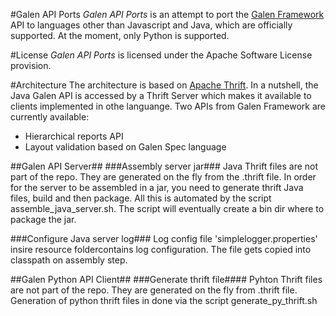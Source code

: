#Galen API Ports
_Galen API Ports_ is an attempt to port the [Galen Framework](http://galenframework.com "Galen's Homepage") API to languages other than Javascript and Java, which are officially supported.
At the moment, only Python is supported.

#License
_Galen API Ports_ is licensed under the Apache Software License provision.


#Architecture
The architecture is based on [Apache Thrift](https://thrift.apache.org/).
In a nutshell, the Java Galen API is accessed by a Thrift Server which makes it available to clients implemented in othe languange.
Two APIs from Galen Framework are currently available:
- Hierarchical reports API
- Layout validation based on Galen Spec language


##Galen API Server##
###Assembly server jar###
Java Thrift files are not part of the repo. They are generated on the fly from the .thrift file.
In order for the server to be assembled in a jar, you need to generate thrift Java files, build and then package.
All this is automated by the script assemble_java_server.sh.
The script will eventually create a bin dir where to package the jar.

###Configure Java server log###
Log config file 'simplelogger.properties' insire resource foldercontains log configuration.
The file gets copied into classpath on assembly step.

##Galen Python API Client##
###Generate thrift file####
Pyhton Thrift files are not part of the repo. They are generated on the fly from .thrift file.
Generation of python thrift files in done via the script generate_py_thrift.sh
